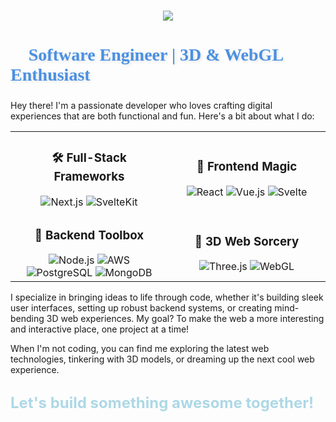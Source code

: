<h1>
  <div style="display: flex; justify-content: center; align-items: center;">
    <div style="position: relative; display: inline-block;">
      <img src="https://media.giphy.com/media/hvRJCLFzcasrR4ia7z/giphy.gif" width="30px" alt="Waving Hand" style="position: absolute; top: -15px; left: 50%; transform: translateX(-50%);">
    </div>
    <img src="https://readme-typing-svg.herokuapp.com/?lines=Hi+there!;I'm+Damjan!&size=30">
  </div>
</h1>

<h2 style="font-family: 'Brush Script MT', cursive; font-size: 28px; color: #4a90e2; text-shadow: 2px 2px 4px rgba(0,0,0,0.1);">
  🚀 Software Engineer | 3D & WebGL Enthusiast
</h2>

Hey there! I'm a passionate developer who loves crafting digital experiences that are both functional and fun. Here's a bit about what I do:

<table>
  <tr>
    <td align="center" width="50%" height="100%">
      <h3>🛠️ Full-Stack Frameworks</h3>
      <img src="https://img.shields.io/badge/-Next.js-000000?style=flat-square&logo=next.js&logoColor=white" alt="Next.js" />
      <img src="https://img.shields.io/badge/-SvelteKit-FF3E00?style=flat-square&logo=svelte&logoColor=white" alt="SvelteKit" />
    </td>
    <td align="center" width="50%" height="100%">
      <h3>🎨 Frontend Magic</h3>
      <img src="https://img.shields.io/badge/-React-61DAFB?style=flat-square&logo=react&logoColor=black" alt="React" />
      <img src="https://img.shields.io/badge/-Vue.js-4FC08D?style=flat-square&logo=vue.js&logoColor=white" alt="Vue.js" />
      <img src="https://img.shields.io/badge/-Svelte-FF3E00?style=flat-square&logo=svelte&logoColor=white" alt="Svelte" />
    </td>
  </tr>
  <tr>
    <td align="center" width="50%" height="100%">
      <h3>🔧 Backend Toolbox</h3>
      <img src="https://img.shields.io/badge/-Node.js-339933?style=flat-square&logo=node.js&logoColor=white" alt="Node.js" />
      <img src="https://img.shields.io/badge/-AWS-232F3E?style=flat-square&logo=amazon-aws&logoColor=white" alt="AWS" />
      <img src="https://img.shields.io/badge/-PostgreSQL-336791?style=flat-square&logo=postgresql&logoColor=white" alt="PostgreSQL" />
      <img src="https://img.shields.io/badge/-MongoDB-47A248?style=flat-square&logo=mongodb&logoColor=white" alt="MongoDB" />
    </td>
    <td align="center" width="50%"height="100%">
      <h3>🌟 3D Web Sorcery</h3>
      <img src="https://img.shields.io/badge/-Three.js-000000?style=flat-square&logo=three.js&logoColor=white" alt="Three.js" />
      <img src="https://img.shields.io/badge/-WebGL-990000?style=flat-square&logo=webgl&logoColor=white" alt="WebGL" />
    </td>
  </tr>
</table>

I specialize in bringing ideas to life through code, whether it's building sleek user interfaces, setting up robust backend systems, or creating mind-bending 3D web experiences. My goal? To make the web a more interesting and interactive place, one project at a time!

When I'm not coding, you can find me exploring the latest web technologies, tinkering with 3D models, or dreaming up the next cool web experience.

<h2>
  <span style="font-size: 24px; color: #add8e6; font-weight: bold;">Let's build something awesome together!</span>
</h2>
